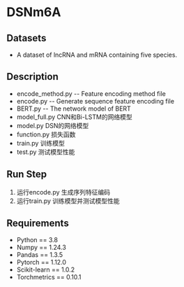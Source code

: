 # DSNm6A
## Datasets
 - A dataset of lncRNA and mRNA containing five species.
## Description
 - encode_method.py -- Feature encoding method file
 - encode.py -- Generate sequence feature encoding file
 - BERT.py -- The network model of BERT
 - model_full.py CNN和Bi-LSTM的网络模型
 - model.py DSN的网络模型
 - function.py 损失函数
 - train.py 训练模型
 - test.py 测试模型性能
## Run Step
1. 运行encode.py 生成序列特征编码
2. 运行train.py 训练模型并测试模型性能
## Requirements
 - Python == 3.8
 - Numpy == 1.24.3
 - Pandas == 1.3.5
 - Pytorch == 1.12.0
 - Scikit-learn == 1.0.2
 - Torchmetrics == 0.10.1
